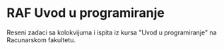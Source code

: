 # RAF Uvod u programiranje

Reseni zadaci sa kolokvijuma i ispita iz kursa "Uvod u programiranje" na Racunarskom fakultetu.

